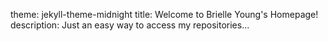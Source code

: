 theme: jekyll-theme-midnight
title: Welcome to Brielle Young's Homepage!
description: Just an easy way to access my repositories...
